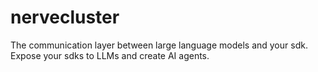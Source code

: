 # nervecluster
The communication layer between large language models and your sdk. Expose your sdks to LLMs and create AI agents.
